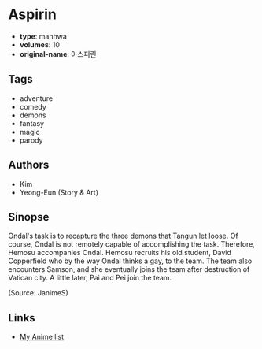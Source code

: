 # Aspirin

-   **type**: manhwa
-   **volumes**: 10
-   **original-name**: 아스피린

## Tags

-   adventure
-   comedy
-   demons
-   fantasy
-   magic
-   parody

## Authors

-   Kim
-   Yeong-Eun (Story & Art)

## Sinopse

Ondal's task is to recapture the three demons that Tangun let loose. Of course, Ondal is not remotely capable of accomplishing the task. Therefore, Hemosu accompanies Ondal. Hemosu recruits his old student, David Copperfield who by the way Ondal thinks a gay, to the team. The team also encounters Samson, and she eventually joins the team after destruction of Vatican city. A little later, Pai and Pei join the team.

(Source: JanimeS)

## Links

-   [My Anime list](https://myanimelist.net/manga/4097/Aspirin)
